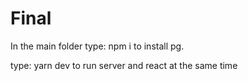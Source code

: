 # Final

In the main folder type: npm i
to install pg.

type: yarn dev
to run server and react at the same time

